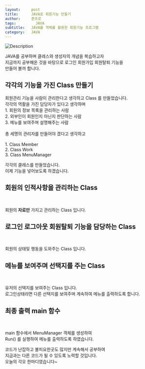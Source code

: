 ```yaml
---
layout:     post
title:      JAVA로 회원기능 만들기
author:     쭌프로
tags: 		  JAVA
subtitle:   JAVA를 객체를 활용한 회원기능 프로그램
category:   JAVA
---
```

<!-- Start Writing Below in Markdown -->

![Description](https://alalstjr.github.io/promotes.github.io/img/java_bg.png)

<p>
  JAVA를 공부하며 클레스와 생성자의 개념을 복습하고자<br/>
  지금까지 공부해온 것을 바탕으로 로그인 회원가입 회원탈퇴 기능을<br/>
  만들어 볼까 합니다.
</p>

## 각각의 기능을 가진 Class 만들기

<p>
  회원관리 기능을 사람이 관리한다고 생각하고 Class 를 만들었습니다. <br/>
  각각의 역활을 가진 담당자가 있다고 생각하며 <br/>
  1. 회원의 정보 목록을 관리하는 사람 <br/>
  2. 외부인이 회원인지 아닌지 판단하는 사람 <br/>
  3. 메뉴를 보여주며 설명해주는 사람 <br/>
  <br/>
  총 세명의 관리자를 만들어야 겠다고 생각하고<br/>
  <br/>
  1. Class Member <br/>
  2. Class Work <br/>
  3. Class MenuManager <br/>
  
  각각의 클레스를 만들었습니다. <br/>
  이제 기능을 넣어보도록 하겠습니다. <br/>
</p>

## 회원의 인적사항을 관리하는 Class
<br/>
<script src="https://gist.github.com/alalstjr/9026366431942d873531a3ea566c3539.js"></script>
<p>
  회원의 <b>자료만</b> 가지고 관리하는 Class 입니다.
</p>

## 로그인 로그아웃 회원탈퇴 기능을 담당하는 Class
<br/>
<script src="https://gist.github.com/alalstjr/7323187859d5e23877386a74a41a6fa3.js"></script>
<p>
  회원의 상태및 행동을 도와주는 Class 입니다.
</p>

## 메뉴를 보여주며 선택지를 주는 Class
<br/>
<script src="https://gist.github.com/alalstjr/9e15c16c6efbc8c14ef6049b9be3f1eb.js"></script>
<p>
  유저의 선택지를 보여주는 Class 입니다.<br/>
  로그인상태라면 다른 선택지를 보여주며 계속하여 메뉴를 출력하도록 합니다.
</p>

## 최종 출력 main 함수
<br/>
<script src="https://gist.github.com/alalstjr/07b59c34eeba1ced6c07ac05d27a9545.js"></script>
<p>
  main 함수에서 MenuManager 객체를 생성하여<br/>
  Run() 를 실행하여 메뉴를 출력하도록 하였습니다.
</p>

<p>
  코드가 난잡하고 불피요한곳도 많지만 계속해서 공부하여 <br/> 
  지금과는 다른 코드가 될 수 있도록 노력할 것입니다.  <br/>
  오늘의 각오 한마디였습니다~
</p>
